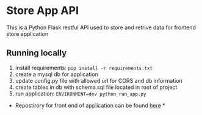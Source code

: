 # Store App API

This is a Python Flask restful API used to store and retrive data for frontend store application

## Running locally

1.  install requirements:
    `pip install -r requirements.txt`
2.  create a mysql db for application
3.  update config.py file with allowed url for CORS and db information
4.  create tables in db with schema.sql file located in root of project
5.  run application:
    `ENVIRONMENT=dev python run_app.py`

-   Repostirory for front end of application can be found [here](https://github.com/larryg727/store-app-frontend) \*
